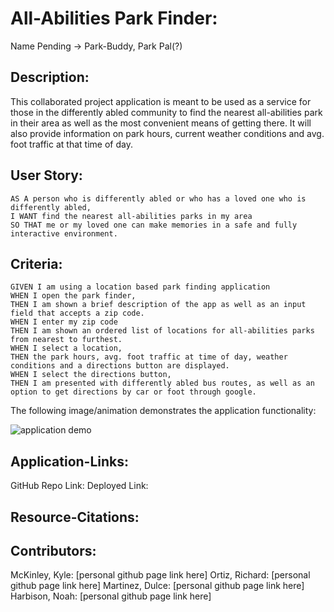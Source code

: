 <!-- PARK BUDDY -->

# All-Abilities Park Finder:
Name Pending →  Park-Buddy, Park Pal(?) 

## Description:

This collaborated project application is meant to be used as a service for those in the differently abled community to find the nearest all-abilities park in their area as well as the most convenient means of getting there. It will also provide information on park hours, current weather conditions and avg. foot traffic at that time of day.

## User Story:

```
AS A person who is differently abled or who has a loved one who is differently abled,
I WANT find the nearest all-abilities parks in my area
SO THAT me or my loved one can make memories in a safe and fully interactive environment.
```

## Criteria:

```
GIVEN I am using a location based park finding application
WHEN I open the park finder,
THEN I am shown a brief description of the app as well as an input field that accepts a zip code.
WHEN I enter my zip code
THEN I am shown an ordered list of locations for all-abilities parks from nearest to furthest.
WHEN I select a location,
THEN the park hours, avg. foot traffic at time of day, weather conditions and a directions button are displayed.
WHEN I select the directions button,
THEN I am presented with differently abled bus routes, as well as an option to get directions by car or foot through google.
```
The following image/animation demonstrates the application functionality:

![application demo]()

## Application-Links:
GitHub Repo Link:
Deployed Link:

## Resource-Citations:
## Contributors:
McKinley, Kyle: [personal github page link here]
Ortiz, Richard: [personal github page link here]
Martinez, Dulce: [personal github page link here]
Harbison, Noah: [personal github page link here]
